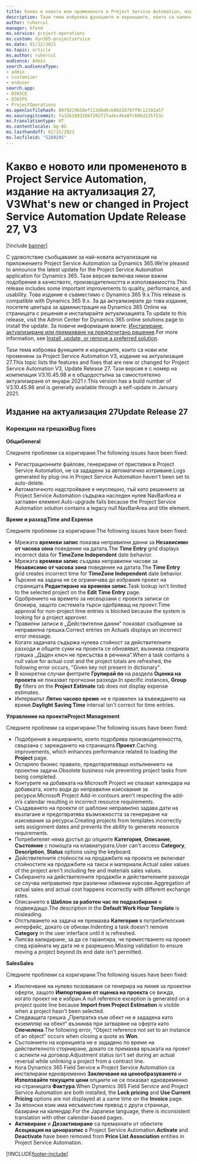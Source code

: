 ```yaml
---
title: Какво е новото или промененото в Project Service Automation, издание на актуализация 27, V3
description: Тази тема изброява функциите и корекциите, които са налични в Project Service Automation V3, издание на актуализация 27, V3.
author: ruhercul
manager: kfend
ms.service: project-operations
ms.custom: dyn365-projectservice
ms.date: 01/12/2021
ms.topic: article
ms.author: ruhercul
audience: Admin
search.audienceType:
- admin
- customizer
- enduser
search.app:
- D365CE
- D365PS
- ProjectOperations
ms.openlocfilehash: 8879229b50ef113d6d6cb8622b707f0c12182a57
ms.sourcegitcommit: fa32b1893286f20271fa4ec4be8fc68bd135f53c
ms.translationtype: HT
ms.contentlocale: bg-BG
ms.lasthandoff: 02/15/2021
ms.locfileid: "5280295"
---
```

# <a name="whats-new-or-changed-in-project-service-automation-update-release-27-v3"></a><span data-ttu-id="592bc-103">Какво е новото или промененото в Project Service Automation, издание на актуализация 27, V3</span><span class="sxs-lookup"><span data-stu-id="592bc-103">What's new or changed in Project Service Automation Update Release 27, V3</span></span>

[!include [banner](../includes/psa-now-project-operations.md)]

<span data-ttu-id="592bc-104">С удоволствие съобщаваме за най-новата актуализация на приложението Project Service Automation за Dynamics 365.</span><span class="sxs-lookup"><span data-stu-id="592bc-104">We’re pleased to announce the latest update for the Project Service Automation application for Dynamics 365.</span></span> <span data-ttu-id="592bc-105">Тази версия включва някои важни подобрения в качеството, производителността и използваемостта.</span><span class="sxs-lookup"><span data-stu-id="592bc-105">This release includes some important improvements to quality, performance, and usability.</span></span> <span data-ttu-id="592bc-106">Това издание е съвместимо с Dynamics 365 9.x.</span><span class="sxs-lookup"><span data-stu-id="592bc-106">This release is compatible with Dynamics 365 9.x.</span></span> <span data-ttu-id="592bc-107">За да актуализирате до това издание, посетете центъра за администрация на Dynamics 365 Online на страницата с решения и инсталирайте актуализацията.</span><span class="sxs-lookup"><span data-stu-id="592bc-107">To update to this release, visit the Admin Center for Dynamics 365 online solutions page to install the update.</span></span> <span data-ttu-id="592bc-108">За повече информация вижте: [Инсталиране, актуализиране или премахване на предпочитано решение](https://docs.microsoft.com/power-platform/admin/install-remove-preferred-solution).</span><span class="sxs-lookup"><span data-stu-id="592bc-108">For more information, see [Install, update, or remove a preferred solution](https://docs.microsoft.com/power-platform/admin/install-remove-preferred-solution).</span></span>

<span data-ttu-id="592bc-109">Тази тема изброява функциите и корекциите, които са нови или променени за Project Service Automation V3, издание на актуализация 27.</span><span class="sxs-lookup"><span data-stu-id="592bc-109">This topic lists the features and fixes that are new or changed for Project Service Automation V3, Update Release 27.</span></span> <span data-ttu-id="592bc-110">Тази версия е с номер на компилация V3.10.45.98 и е общодостъпна за самостоятелно актуализиране от януари 2021 г.</span><span class="sxs-lookup"><span data-stu-id="592bc-110">This version has a build number of V3.10.45.98 and is generally available through a self-update in January 2021.</span></span>

## <a name="update-release-27"></a><span data-ttu-id="592bc-111">Издание на актуализация 27</span><span class="sxs-lookup"><span data-stu-id="592bc-111">Update Release 27</span></span>

### <a name="bug-fixes"></a><span data-ttu-id="592bc-112">Корекции на грешки</span><span class="sxs-lookup"><span data-stu-id="592bc-112">Bug fixes</span></span>

<span data-ttu-id="592bc-113">**Общи**</span><span class="sxs-lookup"><span data-stu-id="592bc-113">**General**</span></span>

<span data-ttu-id="592bc-114">Следните проблеми са коригирани:</span><span class="sxs-lookup"><span data-stu-id="592bc-114">The following issues have been fixed:</span></span>

- <span data-ttu-id="592bc-115">Регистрационните файлове, генерирани от приставки в Project Service Automation, не са зададени за автоматично изтриване.</span><span class="sxs-lookup"><span data-stu-id="592bc-115">Logs generated by plug-ins in Project Service Automation haven't been set to auto-delete.</span></span>
- <span data-ttu-id="592bc-116">Автоматичното надстройване е неуспешно, тъй като решението за Project Service Automation съдържа наследен нулев NavBarArea и заглавен елемент.</span><span class="sxs-lookup"><span data-stu-id="592bc-116">Auto-upgrade fails because the Project Service Automation solution contains a legacy null NavBarArea and title element.</span></span>

<span data-ttu-id="592bc-117">**Време и разход**</span><span class="sxs-lookup"><span data-stu-id="592bc-117">**Time and Expense**</span></span>

<span data-ttu-id="592bc-118">Следните проблеми са коригирани:</span><span class="sxs-lookup"><span data-stu-id="592bc-118">The following issues have been fixed:</span></span>

- <span data-ttu-id="592bc-119">Мрежата **времеви запис** показва неправилни данни за **Независимо от часова зона** поведение на датата.</span><span class="sxs-lookup"><span data-stu-id="592bc-119">The **Time Entry** grid displays incorrect data for **TimeZone Independent** date behavior.</span></span>
- <span data-ttu-id="592bc-120">Мрежата **времеви запис** създава неправилни часове за **Независимо от часова зона** поведение на датата.</span><span class="sxs-lookup"><span data-stu-id="592bc-120">The **Time Entry** grid creates incorrect time for **TimeZone Independent** date behavior.</span></span>
- <span data-ttu-id="592bc-121">Търсене на задача не се ограничава до избрания проект на страницата **Редактиране на времеви запис**.</span><span class="sxs-lookup"><span data-stu-id="592bc-121">Task lookup isn't limited to the selected project on the **Edit Time Entry** page.</span></span>
- <span data-ttu-id="592bc-122">Одобрението на времето за несвързани с проекта записи се блокира, защото системата търси одобряващ на проект.</span><span class="sxs-lookup"><span data-stu-id="592bc-122">Time approval for non-project time entries is blocked because the system is looking for a project approver.</span></span>
- <span data-ttu-id="592bc-123">Правилни записи в „Действителни данни” показват съобщение за неправилна грешка.</span><span class="sxs-lookup"><span data-stu-id="592bc-123">Correct entries on Actuals displays an incorrect error message.</span></span>
- <span data-ttu-id="592bc-124">Когато задачата съдържа нулева стойност за действителните разходи и общите суми на проекта се обновяват, възниква следната грешка „Даден ключ не присъства в речника“.</span><span class="sxs-lookup"><span data-stu-id="592bc-124">When a task contains a null value for actual cost and the project totals are refreshed, the following error occurs, "Given key not present in dictionary".</span></span>
- <span data-ttu-id="592bc-125">В конкретни случаи филтрите **Групирай по** на раздела **Оценка на проекта** не показват прогнозни разходи.</span><span class="sxs-lookup"><span data-stu-id="592bc-125">In specific instances, **Group By** filters on the **Project Estimate** tab does not display expense estimates.</span></span>
- <span data-ttu-id="592bc-126">Интервалът **Лятно часово време** не е правилен за въвеждането на време.</span><span class="sxs-lookup"><span data-stu-id="592bc-126">**Daylight Saving Time** interval isn't correct for time entries.</span></span>

<span data-ttu-id="592bc-127">**Управление на проекти**</span><span class="sxs-lookup"><span data-stu-id="592bc-127">**Project Management**</span></span>

<span data-ttu-id="592bc-128">Следните проблеми са коригирани:</span><span class="sxs-lookup"><span data-stu-id="592bc-128">The following issues have been fixed:</span></span>

- <span data-ttu-id="592bc-129">Подобрения в кеширането, което подобрява производителността, свързана с зареждането на страницата **Проект**.</span><span class="sxs-lookup"><span data-stu-id="592bc-129">Caching improvements, which enhances performance related to loading the **Project** page.</span></span>
- <span data-ttu-id="592bc-130">Остаряло бизнес правило, предотвратяващо изпълнението на проектни задачи.</span><span class="sxs-lookup"><span data-stu-id="592bc-130">Obsolete business rule preventing project tasks from being completed.</span></span>
- <span data-ttu-id="592bc-131">Контурите на добавката на Microsoft Project не спазват календара на добавката, което води до неправилни изисквания за ресурси.</span><span class="sxs-lookup"><span data-stu-id="592bc-131">Microsoft Project Add-in contours aren't respecting the add-in’s calendar resulting in incorrect resource requirements.</span></span>
- <span data-ttu-id="592bc-132">Създаването на проекти от шаблони неправилно задава дати на възлагане и предотвратява възможността за генериране на изисквания за ресурси.</span><span class="sxs-lookup"><span data-stu-id="592bc-132">Creating projects from templates incorrectly sets assignment dates and prevents the ability to generate resource requirements.</span></span>
- <span data-ttu-id="592bc-133">Потребителят няма достъп до опциите **Категория**, **Описание**, **Състояние** с помощта на клавиатурата.</span><span class="sxs-lookup"><span data-stu-id="592bc-133">User can't access **Category**, **Description**, **Status** options using the keyboard.</span></span>
- <span data-ttu-id="592bc-134">Действителните стойности на продажбите на проекта не включват стойностите на продажбите на такси и материали.</span><span class="sxs-lookup"><span data-stu-id="592bc-134">Actual sales values of the project aren't including fee and materials sales values.</span></span>
- <span data-ttu-id="592bc-135">Събирането на действителните продажби и действителните разходи се случва неправилно при различни обменни курсове.</span><span class="sxs-lookup"><span data-stu-id="592bc-135">Aggregation of actual sales and actual cost happens incorrectly with different exchange rates.</span></span>
- <span data-ttu-id="592bc-136">Описанието в **Шаблон за работен час по подразбиране** е подвеждащо.</span><span class="sxs-lookup"><span data-stu-id="592bc-136">The description in the **Default Work Hour Template** is misleading.</span></span>
- <span data-ttu-id="592bc-137">Отстъпването на задача не премахва **Категория** в потребителския интерфейс, докато се обнови.</span><span class="sxs-lookup"><span data-stu-id="592bc-137">Indenting a task doesn't remove **Category** in the user interface until it is refreshed.</span></span>
- <span data-ttu-id="592bc-138">Липсва валидиране, за да се гарантира, че преместването на проект след крайната му дата не е разрешено.</span><span class="sxs-lookup"><span data-stu-id="592bc-138">Missing validation to ensure moving a project beyond its end date isn't permitted.</span></span>

<span data-ttu-id="592bc-139">**Sales**</span><span class="sxs-lookup"><span data-stu-id="592bc-139">**Sales**</span></span>

<span data-ttu-id="592bc-140">Следните проблеми са коригирани:</span><span class="sxs-lookup"><span data-stu-id="592bc-140">The following issues have been fixed:</span></span>

- <span data-ttu-id="592bc-141">Изключване на нулево позоваване се генерира на линия за проектни оферти, защото **Импортиране от оценка на проекта** се вижда, когато проект не е избран.</span><span class="sxs-lookup"><span data-stu-id="592bc-141">A null reference exception is generated on a project quote line because **Import from Project Estimation** is visible when a project hasn't been selected.</span></span>
- <span data-ttu-id="592bc-142">Следващата грешка „Препратка към обект не е зададена като екземпляр на обект“ възниква при затваряне на оферта като **Спечелена**.</span><span class="sxs-lookup"><span data-stu-id="592bc-142">The following error, "Object reference not set to an instance of an object" occurs when closing a quote as **Won**.</span></span>
- <span data-ttu-id="592bc-143">Състоянието на корекцията не е зададено по време на действителното сторниране, докато се премахва връзката на проект с аспекти на договор.</span><span class="sxs-lookup"><span data-stu-id="592bc-143">Adjustment status isn't set during an actual reversal while unlinking a project from a contract line.</span></span>
- <span data-ttu-id="592bc-144">Кога Dynamics 365 Field Service и Project Service Automation са инсталирани едновременно **Заключване на ценообразуването** и **Използвайте текущите цени** опциите не се показват едновременно на страницата **Фактура**.</span><span class="sxs-lookup"><span data-stu-id="592bc-144">When Dynamics 365 Field Service and Project Service Automation are both installed, the **Lock pricing** and **Use Current Pricing** options are not displayed at a same time on the **Invoice** page.</span></span>
- <span data-ttu-id="592bc-145">За японски език има несъвместим превод с други страници, базирани на календар.</span><span class="sxs-lookup"><span data-stu-id="592bc-145">For the Japanese language, there is inconsistent translation with other calendar-based pages.</span></span>
- <span data-ttu-id="592bc-146">**Активиране** и **Дезактивиране** са премахнати от обектите **Асоциация на ценоразпис** в Project Service Automation.</span><span class="sxs-lookup"><span data-stu-id="592bc-146">**Activate** and **Deactivate** have been removed from **Price List Association** entities in Project Service Automation.</span></span>


[!INCLUDE[footer-include](../includes/footer-banner.md)]